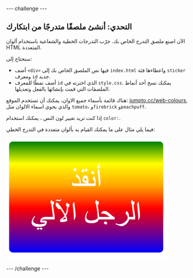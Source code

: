 --- challenge ---

## التحدي: أنشئ ملصقًا متدرجًا من ابتكارك

الآن اصنع ملصق التدرج الخاص بك. جرّب التدرجات الخطية والشعاعية باستخدام ألوان HTML المتعددة.

ستحتاج إلى:

+ أضف `<div>` فيها نص الملصق الخاص بك إلى `index.html` واعطاءها فئة `sticker` ومعرف `id` جديد.
+ أضف نمطًا للمعرف `id` الذي اخترته في `style.css`. يمكنك نسخ أحد أنماط الملصقات التي قمت بإنشائها بالفعل وتعديلها. 

هناك قائمة بأسماء جميع الاوان، يمكنك أن تستخدم الموقع: [jumpto.cc/web-colours](http://jumpto.cc/web-colours), والذي يحوي اسماء الالوان مثل `tomato`، و`firebrick` و`peachpuff`.

إذا كنت تريد تغيير لون النص ، يمكنك استخدام `color:`.

فيما يلي مثال على ما يمكنك القيام به بألوان متعددة في التدرج الخطي:

![لقطة الشاشة](images/stickers-save-robots.png)

--- /challenge ---